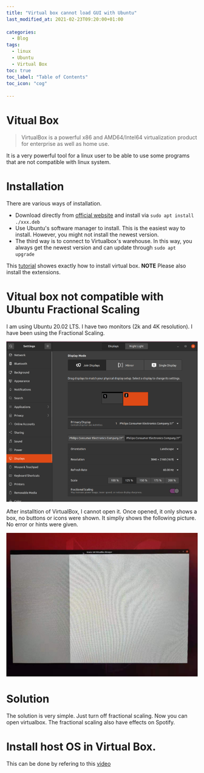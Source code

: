 ```yaml
---
title: "Virtual box cannot load GUI with Ubuntu"
last_modified_at: 2021-02-23T09:20:00+01:00

categories:
  - Blog
tags:
  - linux
  - Ubuntu
  - Virtual Box
toc: true
toc_label: "Table of Contents"
toc_icon: "cog"

---
```


# Vitual Box
>VirtualBox is a powerful x86 and AMD64/Intel64 virtualization product for enterprise as well as home use. 

It is a very powerful tool for a linux user to be able to use some programs that are not compatible with linux system. 
# Installation
There are various ways of installation. 
* Download directly from [official website](https://www.virtualbox.org/wiki/Linux_Downloads) and install via `sudo apt install ./xxx.deb`
* Use Ubuntu's software manager to install. This is the easiest way to install. However, you might not install the newest version. 
* The third way is to connect to Virtualbox's warehouse. In this way, you always get the newest version and can update through `sudo apt upgrade` <br>

This [tutorial](https://zhuanlan.zhihu.com/p/80527572) showes exactly how to install virtual box. 
**NOTE** Please also install the extensions. 

# Vitual box not compatible with Ubuntu Fractional Scaling
I am using Ubuntu 20.02 LTS. I have two monitors (2k and 4K resolution). I have been using the Fractional Scaling. <br>

![Fractional_scaling](/assets/images/ubuntu_fractional_scaling.png)
<br>

After installtion of VirtualBox, I cannot open it. Once opened, it only shows a box, no buttons or icons were shown. It simpliy shows the following picture. No error or hints were given. <br>

![Problem_virtualbox](/assets/images/virtualboxproblem.jpg)

# Solution
The solution is very simple. Just turn off fractional scaling. Now you can open virtualbox. The fractional scaling also have effects on Spotify. 

# Install host OS in Virtual Box. 
This can be done by refering to this [video](https://www.youtube.com/watch?v=OWmD8obq4eQ)